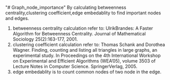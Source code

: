 "# Graph_node_importance" 
  By calculating betweenness centrality,clustering coefficient,edge embedablity to find important nodes and edges.
 1. betweenness centrality calculation refer to:
UlrikBrandes: A Faster Algorithm for Betweenness Centrality. Journal of Mathematical Sociology 25(2):163-177, 2001.
 2. clustering coefficient calculation refer to:
Thomas Schank and Dorothea Wagner. Finding, counting and listing all triangles in large graphs, an experimental study. In Proceedings on the 4th International Workshop on Experimental and Efficient Algorithms (WEA’05), volume 3503 of Lecture Notes in Computer Science. SpringerVerlag, 2005.
 3. edge embedablity is to count common nodes of two node in the edge.
